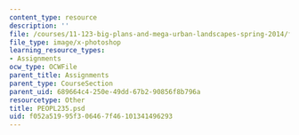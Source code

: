 ```yaml
---
content_type: resource
description: ''
file: /courses/11-123-big-plans-and-mega-urban-landscapes-spring-2014/f052a51995f306467f46101341496293_PEOPL235.psd
file_type: image/x-photoshop
learning_resource_types:
- Assignments
ocw_type: OCWFile
parent_title: Assignments
parent_type: CourseSection
parent_uid: 689664c4-250e-49dd-67b2-90856f8b796a
resourcetype: Other
title: PEOPL235.psd
uid: f052a519-95f3-0646-7f46-101341496293
---
```

